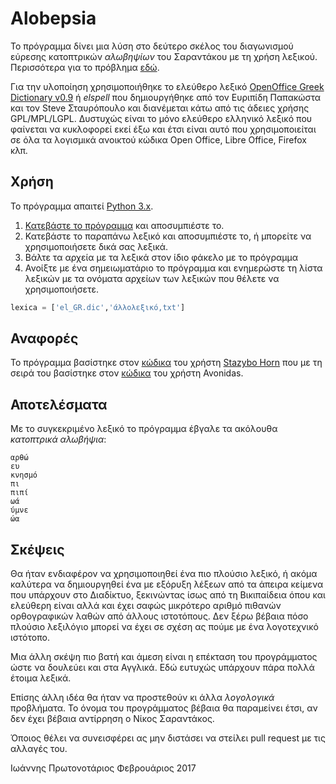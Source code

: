 # Alobepsia
Το πρόγραμμα δίνει μια λύση στο δεύτερο σκέλος του διαγωνισμού εύρεσης κατοπτρικών *αλωβηψίων* του Σαραντάκου με τη χρήση λεξικού. Περισσότερα για το πρόβλημα [εδώ](https://sarantakos.wordpress.com/2017/02/10/atbash).

Για την υλοποίηση χρησιμοποιήθηκε το ελεύθερο λεξικό [OpenOffice Greek Dictionary v0.9](http://www.elspell.gr/) ή *elspell* που δημιουργήθηκε από τον Ευριπίδη Παπακώστα και τον Steve Σταυρόπουλο και διανέμεται κάτω από τις άδειες χρήσης GPL/MPL/LGPL. Δυστυχώς είναι το μόνο ελεύθερο ελληνικό λεξικό που φαίνεται να κυκλοφορεί εκεί έξω και έτσι είναι αυτό που χρησιμοποιείται σε όλα τα λογισμικά ανοικτού κώδικα Open Office, Libre Office, Firefox κλπ.

## Χρήση

Το πρόγραμμα απαιτεί [Python 3.x](https://www.python.org/downloads/).

1. [Κατεβάστε το πρόγραμμα](https://github.com/Protonotarios/Alobepsia/releases/) και αποσυμπιέστε το.
2. Κατεβάστε το παραπάνω λεξικό και αποσυμπιέστε το, ή μπορείτε να χρησιμοποιήσετε δικά σας λεξικά.
3. Βάλτε τα αρχεία με τα λεξικά στον ίδιο φάκελο με το πρόγραμμα
4. Ανοίξτε με ένα σημειωματάριο το πρόγραμμα και ενημερώστε τη λίστα λεξικών με τα ονόματα αρχείων των λεξικών που θέλετε να χρησιμοποιήσετε.
```python
lexica = ['el_GR.dic','άλλολεξικό,txt']
``` 

## Αναφορές

Το πρόγραμμα βασίστηκε στον [κώδικα](https://sarantakos.wordpress.com/2017/02/10/atbash/#comment-413939) του χρήστη [Stazybο Hοrn](https://malvumaldit.wordpress.com/) που με τη σειρά του βασίστηκε στον [κώδικα](https://sarantakos.wordpress.com/2017/02/10/atbash/#comment-413901) του χρήστη Avonidas.

## Αποτελέσματα

Με το συγκεκριμένο λεξικό το πρόγραμμα έβγαλε τα ακόλουθα *κατοπτρικά αλωβήψια*:
```
αρθώ
ευ
κνησμό
πι
πιπί
ωά
ύμνε
ώα
```

## Σκέψεις

Θα ήταν ενδιαφέρον να χρησιμοποιηθεί ένα πιο πλούσιο λεξικό, ή ακόμα καλύτερα να δημιουργηθεί ένα με εξόρυξη λέξεων από τα άπειρα κείμενα που υπάρχουν στο Διαδίκτυο, ξεκινώντας ίσως από τη Βικιπαίδεια όπου και ελεύθερη είναι αλλά και έχει σαφώς μικρότερο αριθμό πιθανών ορθογραφικών λαθών από άλλους ιστοτόπους. Δεν ξέρω βέβαια πόσο πλούσιο λεξιλόγιο μπορεί να έχει σε σχέση ας πούμε με ένα λογοτεχνικό ιστότοπο.

Μια άλλη σκέψη πιο βατή και άμεση είναι η επέκταση του προγράμματος ώστε να δουλεύει και στα Αγγλικά. Εδώ ευτυχώς υπάρχουν πάρα πολλά έτοιμα λεξικά.

Επίσης άλλη ιδέα θα ήταν να προστεθούν κι άλλα *λογολογικά* προβλήματα. Το όνομα του προγράμματος βέβαια θα παραμείνει έτσι, αν δεν έχει βέβαια αντίρρηση ο Νίκος Σαραντάκος.

Όποιος θέλει να συνεισφέρει ας μην διστάσει να στείλει pull request με τις αλλαγές του.

Ιωάννης Πρωτονοτάριος
Φεβρουάριος 2017
